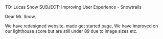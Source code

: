 TO: Lucas Snow
SUBJECT: Improving User Experience - Snowtrails

Dear Mr. Snow,

We have redesigned website, made get started page, We have improved on our lighthouse score but are still under 89 due to image sizes etc.